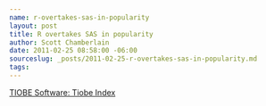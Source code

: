 ```yaml
--- 
name: r-overtakes-sas-in-popularity
layout: post
title: R overtakes SAS in popularity
author: Scott Chamberlain
date: 2011-02-25 08:58:00 -06:00
sourceslug: _posts/2011-02-25-r-overtakes-sas-in-popularity.md
tags: 
---
```


[TIOBE Software: Tiobe Index](http://www.tiobe.com/index.php/content/paperinfo/tpci/index.html)
